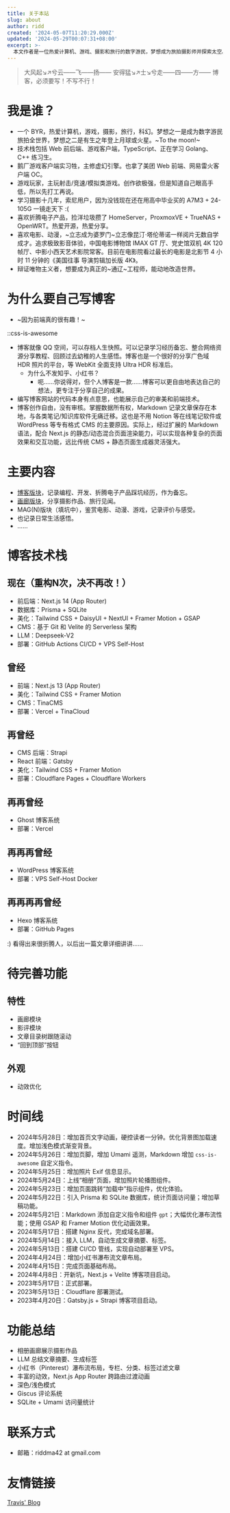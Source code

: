 ```yaml
---
title: 关于本站
slug: about
author: ridd
created: '2024-05-07T11:20:29.000Z'
updated: '2024-05-29T00:07:31+08:00'
excerpt: >-
  本文作者是一位热爱计算机、游戏、摄影和旅行的数字游民，梦想成为旅拍摄影师并探索太空。技术上，作者精通Web前后端和游戏客户端开发，正在学习Golang和C++。作者通过博客记录编程经验、摄影作品和电影鉴赏，强调博客的自由表达和数据所有权，使用Markdown和Next.js构建博客，追求技术栈的不断迭代和优化。博客内容丰富，包括编程、摄影、电影和游戏鉴赏等多个板块，展示了作者的技术实力和对生活的热爱。
---
```

> 大风起↘↗兮云——飞——扬—— 
> 安得猛↘↗士↘兮走——四——方—— 
> 博客，必须要写！不写不行！

# 我是谁？

- 一个 BYR，热爱计算机，游戏，摄影，旅行，科幻。梦想之一是成为数字游民旅拍全世界，梦想之二是有生之年登上月球或火星。~To the moon!~
- 技术栈包括 Web 前后端、游戏客户端，TypeScript、正在学习 Golang、C++ 练习生。
- 鹅厂游戏客户端实习牲，主修虚幻引擎。也拿了美团 Web 前端、网易雷火客户端 OC。
- 游戏玩家，主玩射击/竞速/模拟类游戏。创作欲极强，但是知道自己眼高手低，所以先打工再说。
- 学习摄影十几年，索尼用户，因为没钱现在还在用高中毕业买的 A7M3 + 24-105G 一镜走天下 :(
- 喜欢折腾电子产品，捡洋垃圾攒了 HomeServer，ProxmoxVE + TrueNAS + OpenWRT。热爱开源，热爱分享。
- 喜欢电影、动漫，~立志成为婆罗门~立志像昆汀·塔伦蒂诺一样阅片无数自学成才。追求极致影音体验，中国电影博物馆 IMAX GT 厅、党史馆双机 4K 120 帧厅、中影小西天艺术影院常客。目前在电影院看过最长的电影是北影节 4 小时 11 分钟的《美国往事 导演剪辑加长版 4K》。
- 辩证唯物主义者，想要成为真正的~通辽~工程师，能动地改造世界。

# 为什么要自己写博客

- ~因为前端真的很有趣！~

::css-is-awesome

- 博客就像 QQ 空间，可以存档人生快照。可以记录学习经历备忘、整合网络资源分享教程、回顾过去幼稚的人生感悟。博客也是一个很好的分享广色域 HDR 照片的平台，等 WebKit 全面支持 Ultra HDR 标准后。
  - 为什么不发知乎、小红书？
    - 呃……你说得对，但个人博客是一款……博客可以更自由地表达自己的想法，更专注于分享自己的成果。
- 编写博客网站的代码本身有点意思，也能展示自己的审美和前端技术。
- 博客创作自由，没有审核。掌握数据所有权，Markdown 记录文章保存在本地，与各类笔记/知识库软件无痛迁移。这也是不用 Notion 等在线笔记软件或 WordPress 等专有格式 CMS 的主要原因。实际上，经过扩展的 Markdown 语法，配合 Next.js 的静态/动态混合页面渲染能力，可以实现各种复杂的页面效果和交互功能，远比传统 CMS + 静态页面生成器灵活强大。

# 主要内容

- [博客版块](/posts)，记录编程、开发、折腾电子产品踩坑经历，作为备忘。
- [画廊版块](/gallery)，分享摄影作品、旅行见闻。
- MAG(N)版块（填坑中），鉴赏电影、动漫、游戏，记录评价与感受。
- 也记录日常生活感悟。
- ……

# 博客技术栈

## 现在（重构N次，决不再改！）

- 前后端：Next.js 14 (App Router)
- 数据库：Prisma + SQLite
- 美化：Tailwind CSS + DaisyUI + NextUI + Framer Motion + GSAP
- CMS：基于 Git 和 Velite 的 Serverless 架构
- LLM：Deepseek-V2
- 部署：GitHub Actions CI/CD + VPS Self-Host

## 曾经

- 前端：Next.js 13 (App Router)
- 美化：Tailwind CSS + Framer Motion
- CMS：TinaCMS
- 部署：Vercel + TinaCloud

## 再曾经

- CMS 后端：Strapi
- React 前端：Gatsby
- 美化：Tailwind CSS + Framer Motion
- 部署：Cloudflare Pages + Cloudflare Workers

## 再再曾经

- Ghost 博客系统
- 部署：Vercel

## 再再再曾经

- WordPress 博客系统
- 部署：VPS Self-Host Docker

## 再再再再曾经

- Hexo 博客系统
- 部署：GitHub Pages

:) 看得出来很折腾人，以后出一篇文章详细讲讲……

# 待完善功能

## 特性

- 画廊模块
- 影评模块
- 文章目录树跟随滚动
- “回到顶部”按钮

## 外观

- 动效优化

# 时间线

- 2024年5月28日：增加首页文字动画，硬控读者一分钟。优化背景图加载速度。增加浅色模式渐变背景。
- 2024年5月26日：增加页脚，增加 Umami 遥测，Markdown 增加 `css-is-awesome` 自定义指令。
- 2024年5月25日：增加照片 Exif 信息显示。
- 2024年5月24日：上线“相册”页面，增加照片轮播图组件。
- 2024年5月23日：增加页面跳转“加载中”指示组件，优化体验。
- 2024年5月22日：引入 Prisma 和 SQLite 数据库，统计页面访问量；增加草稿功能。
- 2024年5月21日：Markdown 添加自定义指令和组件 `gpt`；大幅优化瀑布流性能；使用 GSAP 和 Framer Motion 优化动画效果。
- 2024年5月17日：搭建 Nginx 反代，完成域名部署。
- 2024年5月14日：接入 LLM，自动生成文章摘要、标签。
- 2024年5月13日：搭建 CI/CD 管线，实现自动部署至 VPS。
- 2024年4月24日：增加小红书瀑布流文章布局。
- 2024年4月15日：完成页面基础布局。
- 2024年4月8日：开新坑，Next.js + Velite 博客项目启动。
- 2023年5月17日：正式部署。
- 2023年5月13日：Cloudflare 部署测试。
- 2023年4月20日：Gatsby.js + Strapi 博客项目启动。

# 功能总结

- 相册画廊展示摄影作品
- LLM 总结文章摘要、生成标签
- 小红书（Pinterest）瀑布流布局，专栏、分类、标签过滤文章
- 丰富的动效，Next.js App Router 跨路由过渡动画
- 深色/浅色模式
- Giscus 评论系统
- SQLite + Umami 访问量统计

# 联系方式

- 邮箱：riddma42 at gmail.com

# 友情链接

[Travis' Blog](https://blog.lxythan2lxy.cn/)
